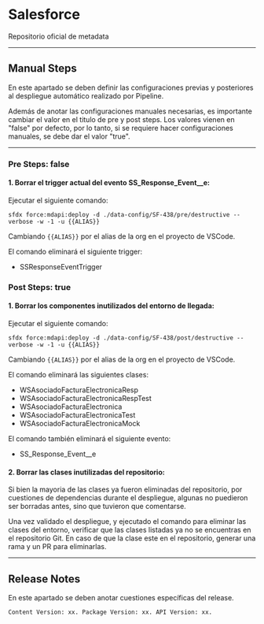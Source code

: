 # Salesforce

Repositorio oficial de metadata

--------

## Manual Steps

En este apartado se deben definir las configuraciones previas y posteriores al despliegue automático realizado por Pipeline.

Además de anotar las configuraciones manuales necesarias, es importante cambiar el valor en el titulo de pre y post steps. Los valores vienen en "false" por defecto, por lo tanto, si se requiere hacer configuraciones manuales, se debe dar el valor "true".

--------

### Pre Steps: false

#### 1. Borrar el trigger actual del evento SS_Response_Event__e:

Ejecutar el siguiente comando:

	sfdx force:mdapi:deploy -d ./data-config/SF-438/pre/destructive --verbose -w -1 -u {{ALIAS}}

Cambiando <code>{{ALIAS}}</code> por el alias de la org en el proyecto de VSCode.

El comando eliminará el siguiente trigger:

* SSResponseEventTrigger

### Post Steps: true

#### 1. Borrar los componentes inutilizados del entorno de llegada:

Ejecutar el siguiente comando:

	sfdx force:mdapi:deploy -d ./data-config/SF-438/post/destructive --verbose -w -1 -u {{ALIAS}}

Cambiando <code>{{ALIAS}}</code> por el alias de la org en el proyecto de VSCode.

El comando eliminará las siguientes clases:

* WSAsociadoFacturaElectronicaResp
* WSAsociadoFacturaElectronicaRespTest
* WSAsociadoFacturaElectronica
* WSAsociadoFacturaElectronicaTest
* WSAsociadoFacturaElectronicaMock

El comando también eliminará el siguiente evento:

* SS_Response_Event__e

#### 2. Borrar las clases inutilizadas del repositorio:

Si bien la mayoria de las clases ya fueron eliminadas del repositorio, por cuestiones de dependencias durante el despliegue, algunas no puedieron ser borradas antes, sino que tuvieron que comentarse.

Una vez validado el despliegue, y ejecutado el comando para eliminar las clases del entorno, verificar que las clases listadas ya no se encuentras en el repositorio Git. En caso de que la clase este en el repositorio, generar una rama y un PR para eliminarlas.

--------

## Release Notes

En este apartado se deben anotar cuestiones específicas del release.

`Content Version: xx.
Package Version: xx.
API Version: xx.`